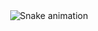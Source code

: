 <!-- Snake Game Repo View -->

<div align="center">
  <img src="https://profile-readme-generator.com/assets/snake.svg" alt="Snake animation" />
</div>
